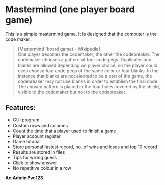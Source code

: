 # Mastermind (one player board game)
This is a simple mastermind game. It is designed that the computer is the code maker.


> [Mastermind (board game) - Wikipedia]  
> One player becomes the codemaker, the other the codebreaker. The codemaker chooses a pattern of four code pegs. Duplicates and blanks are allowed depending on player choice, so the player could even choose four code pegs of the same color or four blanks. In the instance that blanks are not elected to be a part of the game, the codebreaker may not use blanks in order to establish the final code. The chosen pattern is placed in the four holes covered by the shield, visible to the codemaker but not to the codebreaker.  

## Features:
* GUI program
* Custom rows and columns
* Count the time that a player used to finish a game
* Player account register
* Game tutorial
* Store personal fastest record, no. of wins and loses and top 10 record
* Results are stored in files
* Tips for wrong guess
* Click to show answer
* No repetitive colour in a row

**Ac:Admin     Pw:123**